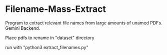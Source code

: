 # Filename-Mass-Extract
Program to extract relevant file names from large amounts of unamed PDFs. Gemini Backend. 

Place pdfs to rename in "dataset" directory

run with "python3 extract_filenames.py"
